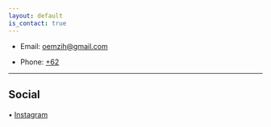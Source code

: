 ```yaml
---
layout: default
is_contact: true
---
```


* Email: [oemzih@gmail.com](mailto:oemzih@gmail.com)

* Phone: [+62](tel:+6287714745440)

---


## Social

• [Instagram](https://instagram.com/thismootsga)
ㅤㅤ
ㅤ
ㅤ
ㅤ
ㅤ
ㅤ















